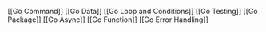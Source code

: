 [[Go Command]]
[[Go Data]]
[[Go Loop and Conditions]]
[[Go Testing]]
[[Go Package]]
[[Go Async]]
[[Go Function]]
[[Go Error Handling]]